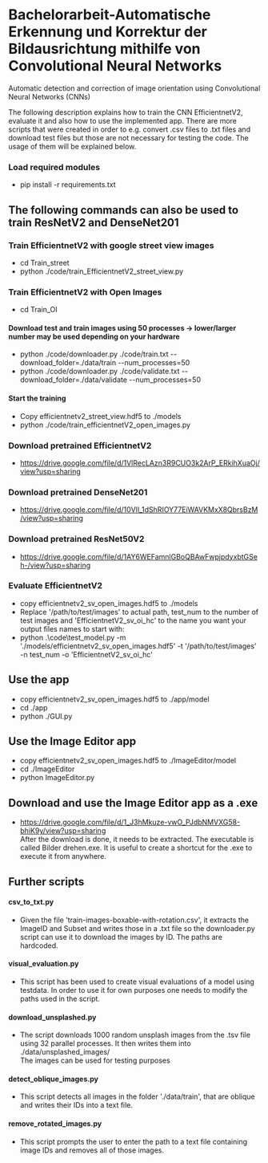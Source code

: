 # Bachelorarbeit-Automatische Erkennung und Korrektur der Bildausrichtung mithilfe von Convolutional Neural Networks

Automatic detection and correction of image orientation using Convolutional Neural Networks (CNNs) <br>

The following description explains how to train the CNN EfficientnetV2, evaluate it and also how to use the implemented app.
There are more scripts that were created in order to e.g. convert .csv files to .txt files and download test files but those are not necessary for testing the code.
The usage of them will be explained below.
### Load required modules
* pip install -r requirements.txt

## The following commands can also be used to train ResNetV2 and DenseNet201
### Train EfficientnetV2 with google street view images
* cd Train_street <br>
* python ./code/train_EfficientnetV2_street_view.py
### Train EfficientnetV2 with Open Images
* cd Train_OI
#### Download test and train images using 50 processes -> lower/larger number may be used depending on your hardware
* python ./code/downloader.py ./code/train.txt --download_folder=./data/train --num_processes=50
* python ./code/downloader.py ./code/validate.txt --download_folder=./data/validate --num_processes=50
#### Start the training
* Copy efficientnetv2_street_view.hdf5 to ./models
* python ./code/train_efficientnetV2_open_images.py

### Download pretrained EfficientnetV2
* https://drive.google.com/file/d/1VlRecLAzn3R9CUO3k2ArP_ERkihXuaOj/view?usp=sharing <br>
### Download pretrained DenseNet201
* https://drive.google.com/file/d/10VlI_1dShRIOY77EiWAVKMxX8QbrsBzM/view?usp=sharing
### Download pretrained ResNet50V2
* https://drive.google.com/file/d/1AY6WEFamnlGBoQBAwFwpjpdyxbtGSeh-/view?usp=sharing
### Evaluate EfficientnetV2
* copy efficientnetv2_sv_open_images.hdf5 to ./models
* Replace '/path/to/test/images' to actual path, test_num to the number of test images and 'EfficientnetV2_sv_oi_hc' to the name you want
your output files names to start with:
* python .\code\test_model.py -m './models/efficientnetv2_sv_open_images.hdf5' -t '/path/to/test/images' -n test_num -o 'EfficientnetV2_sv_oi_hc'

## Use the app 
* copy efficientnetv2_sv_open_images.hdf5 to ./app/model
* cd ./app
* python ./GUI.py

## Use the Image Editor app
* copy efficientnetv2_sv_open_images.hdf5 to ./ImageEditor/model
* cd ./ImageEditor
* python ImageEditor.py

## Download and use the Image Editor app as a .exe
* https://drive.google.com/file/d/1_J3hMkuze-vwO_PJdbNMVXG58-bhiK9y/view?usp=sharing <br>
After the download is done, it needs to be extracted. The executable is called
Bilder drehen.exe. It is useful to create a shortcut for the .exe to execute it from anywhere.
## Further scripts
#### csv_to_txt.py
* Given the file 'train-images-boxable-with-rotation.csv', it extracts the ImageID and Subset and writes those in a .txt file so the downloader.py script
can use it to download the images by ID. The paths are hardcoded.
#### visual_evaluation.py
* This script has been used to create visual evaluations of a model using testdata. In order to use it for own purposes one needs to modify the paths used in the script.
#### download_unsplashed.py
* The script downloads 1000 random unsplash images from the .tsv file using 32 parallel processes. It then writes them into ./data/unsplashed_images/ <br>
The images can be used for testing purposes
#### detect_oblique_images.py
* This script detects all images in the folder './data/train', that are oblique and writes their IDs into a text file.
#### remove_rotated_images.py
* This script prompts the user to enter the path to a text file containing image IDs and removes all of those images. 

